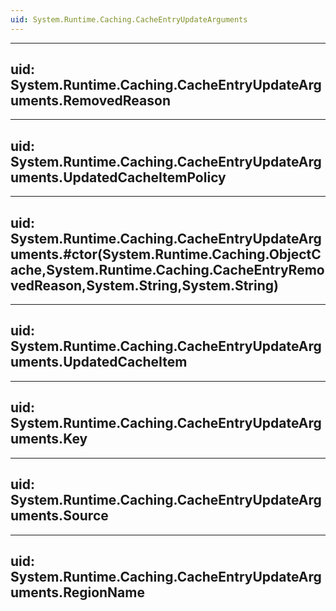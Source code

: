 ```yaml
---
uid: System.Runtime.Caching.CacheEntryUpdateArguments
---
```


---
uid: System.Runtime.Caching.CacheEntryUpdateArguments.RemovedReason
---

---
uid: System.Runtime.Caching.CacheEntryUpdateArguments.UpdatedCacheItemPolicy
---

---
uid: System.Runtime.Caching.CacheEntryUpdateArguments.#ctor(System.Runtime.Caching.ObjectCache,System.Runtime.Caching.CacheEntryRemovedReason,System.String,System.String)
---

---
uid: System.Runtime.Caching.CacheEntryUpdateArguments.UpdatedCacheItem
---

---
uid: System.Runtime.Caching.CacheEntryUpdateArguments.Key
---

---
uid: System.Runtime.Caching.CacheEntryUpdateArguments.Source
---

---
uid: System.Runtime.Caching.CacheEntryUpdateArguments.RegionName
---
